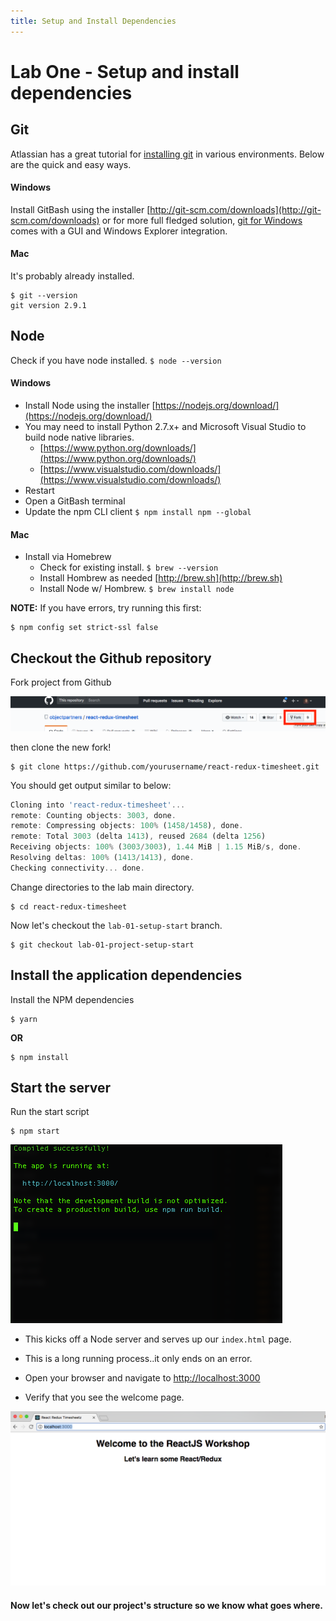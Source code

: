 ```yaml
---
title: Setup and Install Dependencies
---
```


# Lab One - Setup and install dependencies

## Git

Atlassian has a great tutorial for [installing git](https://www.atlassian.com/git/tutorials/install-git)
in various environments. Below are the quick and easy ways.

#### Windows

Install GitBash using the installer [http://git-scm.com/downloads](http://git-scm.com/downloads)
or for more full fledged solution, [git for Windows](https://git-for-windows.github.io/) comes with a GUI
and Windows Explorer integration.

#### Mac

It's probably already installed.

```
$ git --version
git version 2.9.1
```

## Node

Check if you have node installed. `$ node --version`

#### Windows

* Install Node using the installer [https://nodejs.org/download/](https://nodejs.org/download/)
* You may need to install Python 2.7.x+ and Microsoft Visual Studio to build node native libraries.
  * [https://www.python.org/downloads/](https://www.python.org/downloads/)
  * [https://www.visualstudio.com/downloads/](https://www.visualstudio.com/downloads/)
* Restart
* Open a GitBash terminal
* Update the npm CLI client `$ npm install npm --global`

#### Mac

* Install via Homebrew
  * Check for existing install. `$ brew --version`
  * Install Hombrew as needed [http://brew.sh](http://brew.sh)
  * Install Node w/ Hombrew. `$ brew install node`

**NOTE:** If you have errors, try running this first:

```
$ npm config set strict-ssl false
```

## Checkout the Github repository

Fork project from Github

![Fork repo](./images/fork.png)

then clone the new fork!

```
$ git clone https://github.com/yourusername/react-redux-timesheet.git
```

You should get output similar to below:

```javascript
Cloning into 'react-redux-timesheet'...
remote: Counting objects: 3003, done.
remote: Compressing objects: 100% (1458/1458), done.
remote: Total 3003 (delta 1413), reused 2684 (delta 1256)
Receiving objects: 100% (3003/3003), 1.44 MiB | 1.15 MiB/s, done.
Resolving deltas: 100% (1413/1413), done.
Checking connectivity... done.
```

Change directories to the lab main directory.

```
$ cd react-redux-timesheet
```

Now let's checkout the `lab-01-setup-start` branch.

```
$ git checkout lab-01-project-setup-start
```

## Install the application dependencies

Install the NPM dependencies

```
$ yarn
```

**OR**

```
$ npm install
```

## Start the server

Run the start script

```
$ npm start
```

![](./images/npm.start.png)

* This kicks off a Node server and serves up our `index.html` page.

* This is a long running process..it only ends on an error.

* Open your browser and navigate to [http://localhost:3000](http://localhost:3000)

* Verify that you see the welcome page.

![](./images/welcome.png)

#### Now let's check out our project's structure so we know what goes where.
